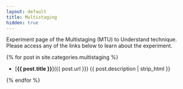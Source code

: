 ```yaml
---
layout: default
title: Multistaging
hidden: true
---
```


Experiment page of the Multistaging (MTU) to Understand technique. Please access any of 
the links below to learn about the experiment.

{% for post in site.categories.multistaging %}

- [**{{ post.title }}**]({{ post.url }}) {{ post.description | strip_html }}

{% endfor %}